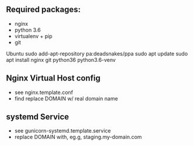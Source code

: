 ## Required packages:
* nginx
* python 3.6
* virtualenv + pip
* git

Ubuntu
sudo add-apt-repository pa:deadsnakes/ppa
sudo apt update
sudo apt install nginx git python36 python3.6-venv

## Nginx Virtual Host config
* see nginx.template.conf
* find replace DOMAIN w/ real domain name

## systemd Service
* see gunicorn-systemd.template.service
* replace DOMAIN with, eg.g, staging.my-domain.com

